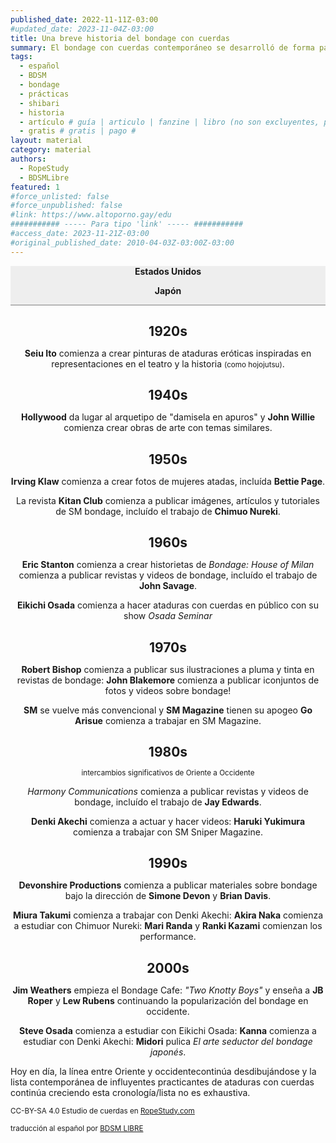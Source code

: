 ```yaml
---
published_date: 2022-11-11Z-03:00
#updated_date: 2023-11-04Z-03:00
title: Una breve historia del bondage con cuerdas
summary: El bondage con cuerdas contemporáneo se desarrolló de forma paralela en Japón y Estados Unidos a principios del siglo XX.
tags:
  - español
  - BDSM
  - bondage
  - prácticas
  - shibari
  - historia
  - artículo # guía | articulo | fanzine | libro (no son excluyentes, pueden haber varios) #
  - gratis # gratis | pago #
layout: material
category: material
authors:
  - RopeStudy
  - BDSMLibre
featured: 1
#force_unlisted: false
#force_unpublished: false
#link: https://www.altoporno.gay/edu
########### ----- Para tipo 'link' ----- ###########
#access_date: 2023-11-21Z-03:00
#original_published_date: 2010-04-03Z-03:00Z-03:00
---
```


<div class="col-2" style="position:sticky; top:0; background: #eee; z-index: 4;border-bottom: 1px solid gray;">
    <p><strong>Estados Unidos</strong></p>
    <p><strong>Japón</strong></p>
</div>

## 1920s

<div class="col-2">
<p></p>
<p><strong>Seiu Ito</strong> comienza a crear pinturas de ataduras eróticas inspiradas en representaciones en el teatro y la historia <small>(como hojojutsu)</small>.</p>
</div>

## 1940s

<div class="col-2">
    <p><strong>Hollywood</strong> da lugar al arquetipo de "damisela en apuros" y <strong>John Willie</strong> comienza crear obras de arte con temas similares.</p>
    <p></p>
</div>

## 1950s

<div class="col-2">
    <p><strong>Irving Klaw</strong> comienza a crear fotos de mujeres atadas, incluída <strong>Bettie Page</strong>.</p>
    <p>La revista <strong>Kitan Club</strong> comienza a publicar imágenes, artículos y tutoriales de SM bondage, incluído el trabajo de <strong>Chimuo Nureki</strong>.</p>
</div>

## 1960s

<div class="col-2">
    <p><strong>Eric Stanton</strong> comienza a crear historietas de <em>Bondage: House of Milan</em> comienza a publicar revistas y videos de bondage, incluído el trabajo de <strong>John Savage</strong>.</p>
    <p><strong>Eikichi Osada</strong> comienza a hacer ataduras con cuerdas en público con su show <em>Osada Seminar</em></p>
</div>

## 1970s

<div class="col-2">
    <p><strong>Robert Bishop</strong> comienza a publicar sus ilustraciones a pluma y tinta en revistas de bondage: <strong>John Blakemore</strong> comienza a publicar iconjuntos de fotos y videos sobre bondage!</p>
    <p><strong>SM</strong> se vuelve más convencional y <strong>SM Magazine</strong> tienen su apogeo <strong>Go Arisue</strong> comienza a trabajar en SM Magazine.</p>
</div>

## 1980s

<p style="text-align: center;"><small>intercambios significativos de Oriente a Occidente</small></p>

<div class="col-2">
    <p><em>Harmony Communications</em> comienza a publicar revistas y videos de bondage, incluído el trabajo de <strong>Jay Edwards</strong>.</p>
    <p><strong>Denki Akechi</strong> comienza a actuar y hacer videos: <strong>Haruki Yukimura</strong> comienza a trabajar con SM Sniper Magazine.</p>
</div>

## 1990s

<div class="col-2">
    <p><strong>Devonshire Productions</strong> comienza a publicar materiales sobre bondage bajo la dirección de <strong>Simone Devon</strong> y <strong>Brian Davis</strong>.</p>
    <p><strong>Miura Takumi</strong> comienza a trabajar con Denki Akechi: <strong>Akira Naka</strong> comienza a estudiar con Chimuor Nureki: <strong>Mari Randa</strong> y <strong>Ranki Kazami</strong> comienzan los performance.</p>
</div>

## 2000s

<div class="col-2">
    <p><strong>Jim Weathers</strong> empieza el Bondage Cafe: <em>"Two Knotty Boys"</em> y enseña a <strong>JB Roper</strong> y <strong>Lew Rubens</strong> continuando la popularización del bondage en occidente.</p>
    <p><strong>Steve Osada</strong> comienza a estudiar con Eikichi Osada: <strong>Kanna</strong> comienza a estudiar con Denki Akechi: <strong>Midori</strong> pulica <em>El arte seductor del bondage japonés</em>.</p>
</div>

Hoy en día, la línea entre Oriente y occidentecontinúa desdibujándose y la lista contemporánea de influyentes practicantes de ataduras con cuerdas continúa creciendo esta cronología/lista no es exhaustiva.

<p><small>CC-BY-SA 4.0 Estudio de cuerdas en <a href="https://ropestudy.com">RopeStudy.com</a></small></p>

<p><small>traducción al español por <a href="https://bit.ly/Bdsmlibre">BDSM LIBRE</a></small></p>
<style>
    .col-2 {
        margin-top: 0;
    }
    .col-2 p {
        text-align: center;
    }
    .col-2 p:last-child strong {
        color: var(--1);
    }
    .col-2 p:first-child strong {
        color: var(--2);
    }
    h2 {
        text-align:center;
        margin-bottom: 0;
        font-weight: bold;
    }
</style>

